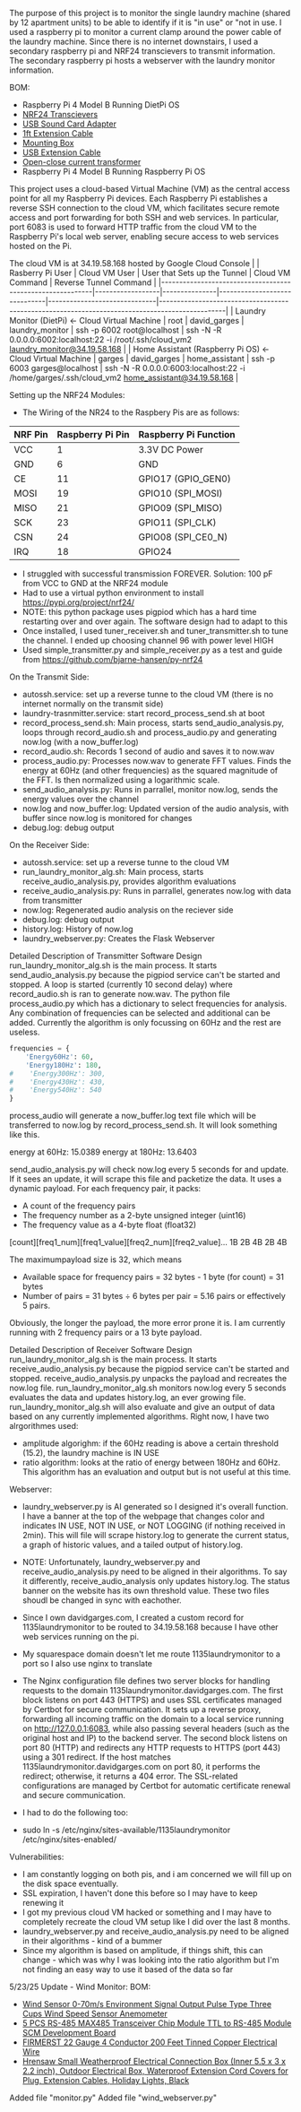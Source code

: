 The purpose of this project is to monitor the single laundry machine (shared by 12 apartment units) to be able to identify if it is "in use" or "not in use. I used a raspberry pi to monitor a current clamp around the power cable of the laundry machine. Since there is no internet downstairs, I used a secondary raspberry pi and NRF24 transcievers to transmit information. The secondary raspberry pi hosts a webserver with the laundry monitor information.

BOM:
- Raspberry Pi 4 Model B Running DietPi OS
- [NRF24 Transcievers](https://buymeacoffee.com/davidgarges](https://www.amazon.com/dp/B00WG9HO6Q?ref_=ppx_hzsearch_conn_dt_b_fed_asin_title_1))
- [USB Sound Card Adapter](https://www.amazon.com/dp/B0BQBT2LCV?ref_=ppx_hzsearch_conn_dt_b_fed_asin_title_3)
- [1ft Extension Cable](https://www.amazon.com/dp/B000233WJ6?ref=ppx_yo2ov_dt_b_fed_asin_title&th=1)
- [Mounting Box](https://www.amazon.com/dp/B0D5GPMPT1?ref_=ppx_hzsearch_conn_dt_b_fed_asin_title_1&th=1)
- [USB Extension Cable](https://www.amazon.com/dp/B0793P8XJK?ref=ppx_yo2ov_dt_b_fed_asin_title)
- [Open-close current transformer](https://www.alibaba.com/product-detail/p_1601249743695.html?mark=google_shopping&src=sem_ggl&field=UG&from=sem_ggl&cmpgn=22048023749&adgrp=173873712633&fditm=&tgt=pla-2383802603740&locintrst=&locphyscl=9199061&mtchtyp=&ntwrk=g&device=c&dvcmdl=&creative=726171217878&plcmnt=&plcmntcat=&aceid=&position=&gad_source=1&gclid=CjwKCAiAiaC-BhBEEiwAjY99qM2vBJ9dUV6olTKMMVLRuMQiRRnMPF8W5YBDq1MElmutXwmixZF4CxoCa2EQAvD_BwE)
- Raspberry Pi 4 Model B Running Raspberry Pi OS

This project uses a cloud-based Virtual Machine (VM) as the central access point for all my Raspberry Pi devices. Each Raspberry Pi establishes a reverse SSH connection to the cloud VM, which facilitates secure remote access and port forwarding for both SSH and web services. In particular, port 6083 is used to forward HTTP traffic from the cloud VM to the Raspberry Pi's local web server, enabling secure access to web services hosted on the Pi.

The cloud VM is at 34.19.58.168 hosted by Google Cloud Console
|                                                           | Rasberry Pi User | Cloud VM User | User that Sets up the Tunnel | Cloud VM Command             | Reverse Tunnel Command                                                                         |
|-----------------------------------------------------------|------------------|---------------|------------------------------|------------------------------|------------------------------------------------------------------------------------------------|
| Laundry Monitor (DietPi) <- Cloud Virtual Machine         | root             | david_garges  | laundry_monitor              | ssh -p 6002 root@localhost   | ssh -N -R 0.0.0.0:6002:localhost:22 -i /root/.ssh/cloud_vm2 laundry_monitor@34.19.58.168       |
| Home Assistant (Raspberry Pi OS) <- Cloud Virtual Machine | garges           | david_garges  | home_assistant               | ssh -p 6003 garges@localhost | ssh -N -R 0.0.0.0:6003:localhost:22 -i /home/garges/.ssh/cloud_vm2 home_assistant@34.19.58.168 |

Setting up the NRF24 Modules:
- The Wiring of the NR24 to the Raspbery Pis are as follows:

| NRF Pin | Raspberry Pi Pin | Raspberry Pi Function |
|---------|------------------|-----------------------|
| VCC     | 1                | 3.3V DC Power         |
| GND     | 6                | GND                   |
| CE      | 11               | GPIO17 (GPIO_GEN0)    |
| MOSI    | 19               | GPIO10 (SPI_MOSI)     |
| MISO    | 21               | GPIO09 (SPI_MISO)     |
| SCK     | 23               | GPIO11 (SPI_CLK)      |
| CSN     | 24               | GPIO08 (SPI_CE0_N)    |
| IRQ     | 18               | GPIO24                |

- I struggled with successful transmission FOREVER. Solution: 100 pF from VCC to GND at the NRF24 module
- Had to use a virtual python environment to install https://pypi.org/project/nrf24/
- NOTE: this python package uses pigpiod which has a hard time restarting over and over again. The software design had to adapt to this
- Once installed, I used tuner_receiver.sh and tuner_transmitter.sh to tune the channel. I ended up choosing channel 96 with power level HIGH
- Used simple_transmitter.py and simple_receiver.py as a test and guide from https://github.com/bjarne-hansen/py-nrf24

On the Transmit Side:
- autossh.service: set up a reverse tunne to the cloud VM (there is no internet normally on the transmit side)
- laundry-trasnmitter.service: start record_process_send.sh at boot
- record_process_send.sh: Main process, starts send_audio_analysis.py, loops through record_audio.sh and process_audio.py and generating now.log (with a now_buffer.log)
- record_audio.sh: Records 1 second of audio and saves it to now.wav
- process_audio.py: Processes now.wav to generate FFT values. Finds the energy at 60Hz (and other frequencies) as the squared magnitude of the FFT. Is then normalized using a logarithmic scale.
- send_audio_analysis.py: Runs in parrallel, monitor now.log, sends the energy values over the channel
- now.log and now_buffer.log: Updated version of the audio analysis, with buffer since now.log is monitored for changes
- debug.log: debug output

On the Receiver Side:
- autossh.service: set up a reverse tunne to the cloud VM
- run_laundry_monitor_alg.sh: Main process, starts receive_audio_analysis.py, provides algorithm evaluations
- receive_audio_analysis.py: Runs in parrallel, generates now.log with data from transmitter
- now.log: Regenerated audio analysis on the reciever side
- debug.log: debug output
- history.log: History of now.log
- laundry_webserver.py: Creates the Flask Webserver

Detailed Description of Transmitter Software Design
run_laundry_monitor_alg.sh is the main process. It starts send_audio_analysis.py because the pigpiod service can't be started and stopped. A loop is started (currently 10 second delay) where record_audio.sh is ran to generate now.wav. The python file process_audio.py which has a dictionary to select frequencies for analysis. Any combination of frequencies can be selected and additional can be added. Currently the algorithm is only focussing on 60Hz and the rest are useless.

```python
frequencies = {
    'Energy60Hz': 60,
    'Energy180Hz': 180,
#    'Energy300Hz': 300,
#    'Energy430Hz': 430,
#    'Energy540Hz': 540
}
```


process_audio will generate a now_buffer.log text file which will be transferred to now.log by record_process_send.sh. It will look something like this.

energy at 60Hz: 15.0389
energy at 180Hz: 13.6403

send_audio_analysis.py will check now.log every 5 seconds for and update. If it sees an update, it will scrape this file and packetize the data. It uses a dynamic payload. For each frequency pair, it packs:
- A count of the frequency pairs
- The frequency number as a 2-byte unsigned integer (uint16)
- The frequency value as a 4-byte float (float32)

[count][freq1_num][freq1_value][freq2_num][freq2_value]...
  1B      2B         4B          2B         4B

The maximumpayload size is 32, which means 
- Available space for frequency pairs = 32 bytes - 1 byte (for count) = 31 bytes
- Number of pairs = 31 bytes ÷ 6 bytes per pair = 5.16 pairs or effectively 5 pairs.

Obviously, the longer the payload, the more error prone it is. I am currently running with 2 frequency pairs or a 13 byte payload. 

Detailed Description of Receiver Software Design
run_laundry_monitor_alg.sh is the main process. It starts receive_audio_analysis.py because the pigpiod service can't be started and stopped. receive_audio_analysis.py unpacks the payload and recreates the now.log file. run_laundry_monitor_alg.sh monitors now.log every 5 seconds evaluates the data and updates history.log, an ever growing file. run_laundry_monitor_alg.sh will also evaluate and give an output of data based on any currently implemented algorithms. Right now, I have two alrgorithmes used:
- amplitude algorighm: if the 60Hz reading is above a certain threshold (15.2), the laundry machine is IN USE
- ratio algorithm: looks at the ratio of energy between 180Hz and 60Hz. This algorithm has an evaluation and output but is not useful at this time. 

Webserver:
- laundry_webserver.py is AI generated so I designed it's overall function. I have a banner at the top of the webpage that changes color and indicates IN USE, NOT IN USE, or NOT LOGGING (if nothing received in 2min). This will file will scrape history.log to generate the current status, a graph of historic values, and a tailed output of history.log.
- NOTE: Unfortunately, laundry_webserver.py and receive_audio_analysis.py need to be aligned in their algorithms. To say it differently, receive_audio_analysis only updates history.log. The status banner on the website has its own threshold value. These two files shoudl be changed in sync with eachother. 



- Since I own davidgarges.com, I created a custom record for 1135laundrymonitor to be routed to 34.19.58.168 because I have other web services running on the pi.
- My squarespace domain doesn't let me route 1135laundrymonitor to a port so I also use nginx to translate
- The Nginx configuration file defines two server blocks for handling requests to the domain 1135laundrymonitor.davidgarges.com. The first block listens on port 443 (HTTPS) and uses SSL certificates managed by Certbot for secure communication. It sets up a reverse proxy, forwarding all incoming traffic on the domain to a local service running on http://127.0.0.1:6083, while also passing several headers (such as the original host and IP) to the backend server. The second block listens on port 80 (HTTP) and redirects any HTTP requests to HTTPS (port 443) using a 301 redirect. If the host matches 1135laundrymonitor.davidgarges.com on port 80, it performs the redirect; otherwise, it returns a 404 error. The SSL-related configurations are managed by Certbot for automatic certificate renewal and secure communication.
- I had to do the following too:
- sudo ln -s /etc/nginx/sites-available/1135laundrymonitor /etc/nginx/sites-enabled/

Vulnerabilities:
- I am constantly logging on both pis, and i am concerned we will fill up on the disk space eventually.
- SSL expiration, I haven't done this before so I may have to keep renewing it
- I got my previous cloud VM hacked or something and I may have to completely recreate the cloud VM setup like I did over the last 8 months.
- laundry_webserver.py and receive_audio_analysis.py need to be aligned in their algorithms - kind of a bummer
- Since my algorithm is based on amplitude, if things shift, this can change - which was why I was looking into the ratio algorithm but I'm not finding an easy way to use it based of the data so far

5/23/25 Update - Wind Monitor:
BOM:
- [Wind Sensor 0-70m/s Environment Signal Output Pulse Type Three Cups Wind Speed Sensor Anemometer](https://www.amazon.com/dp/B084QFGKRP?ref_=ppx_hzsearch_conn_dt_b_fed_asin_title_1)
- [5 PCS RS-485 MAX485 Transceiver Chip Module TTL to RS-485 Module SCM Development Board](https://www.amazon.com/dp/B00NIOLNAG?ref=ppx_yo2ov_dt_b_fed_asin_title)
- [FIRMERST 22 Gauge 4 Conductor 200 Feet Tinned Copper Electrical Wire](https://www.amazon.com/dp/B0C4H15KVT?ref=ppx_yo2ov_dt_b_fed_asin_title&th=1)
- [Hrensaw Small Weatherproof Electrical Connection Box (Inner 5.5 x 3 x 2.2 inch), Outdoor Electrical Box, Waterproof Extension Cord Covers for Plug, Extension Cables, Holiday Lights, Black](https://www.amazon.com/dp/B0C5X3DJ1Z?ref=ppx_yo2ov_dt_b_fed_asin_title)


Added file "monitor.py"
Added file "wind_webserver.py"

